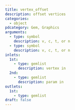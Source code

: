 ```yaml
---
title: vertex_offset
description: offset vertices
categories:
  - object
pdcategory: Gem, Graphics
arguments:
  - type: symbol
    description: v, c, t, or n
  - type: symbol
    description: v, c, t, or n
inlets:
  1st:
    - type: gemlist
      description: vertex in
  2nd:
    - type: gemlist
      description: param in
outlets:
  1st:
    - type: gemlist
draft: false
---
```


